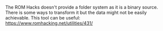 The ROM Hacks doesn't provide a folder system as it is a binary source. There is some ways to transform it but the data might not be easily achievable. This tool can be useful: https://www.romhacking.net/utilities/431/ 
